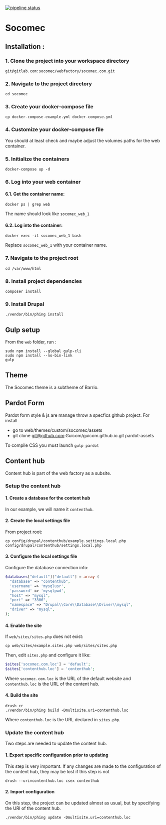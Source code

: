 [![pipeline status](https://gitlab.com/socomec/webfactory/socomec.com/badges/develop/pipeline.svg)](https://gitlab.com/socomec/webfactory/socomec.com/commits/develop)

# Socomec

## Installation :

### 1. Clone the project into your workspace directory

```
git@gitlab.com:socomec/webfactory/socomec.com.git
```

### 2. Navigate to the project directory

```
cd socomec
```

### 3. Create your docker-compose file

```
cp docker-compose-example.yml docker-compose.yml
```

### 4. Customize your docker-compose file

You should at least check and maybe adjust the volumes paths for the web container.

### 5. Initialize the containers

```
docker-compose up -d
```

### 6. Log into your web container

#### 6.1. Get the container name:

```
docker ps | grep web
```

The name should look like `socomec_web_1`

#### 6.2. Log into the container:

```
docker exec -it socomec_web_1 bash
```

Replace `socomec_web_1` with your container name.

### 7. Navigate to the project root

```
cd /var/www/html
```

### 8. Install project dependencies

```
composer install
```

### 9. Install Drupal

```
./vendor/bin/phing install
```

## Gulp setup

From the `web` folder, run :

```
sudo npm install --global gulp-cli
sudo npm install --no-bin-link
gulp
```

## Theme

The Socomec theme is a subtheme of Barrio.

## Pardot Form

Pardot form style & js are manage throw a specfics github project.
For install
* go to web/themes/custom/socomec/assets
* git clone git@github.com:Guicom/guicom.github.io.git pardot-assets

To compile CSS you must launch `gulp pardot`

## Content hub

Content hub is part of the web factory as a subsite.

### Setup the content hub

#### 1. Create a database for the content hub

In our example, we will name it `contenthub`.

#### 2. Create the local settings file

From project root:

```
cp config/drupal/contenthub/example.settings.local.php config/drupal/contenthub/settings.local.php
```

#### 3. Configure the local settings file

Configure the database connection info:

```php
$databases["default"]["default"] = array (
  "database" => "contenthub",
  'username' => 'mysqlusr',
  'password' => 'mysqlpwd',
  "host" => "mysql",
  "port" => "3306",
  "namespace" => "Drupal\\Core\\Database\\Driver\\mysql",
  "driver" => "mysql",
);
```

#### 4. Enable the site

If `web/sites/sites.php` does not exist:

```
cp web/sites/example.sites.php web/sites/sites.php
```

Then, edit `sites.php` and configure it like:

```php
$sites['socomec.com.loc'] = 'default';
$sites['contenthub.loc'] = 'contenthub';
```

Where `socomec.com.loc` is the URL of the default website and `contenthub.loc` is the URL of the content hub.

#### 4. Build the site

```
drush cr
./vendor/bin/phing build -Dmultisite.uri=contenthub.loc
```

Where `contenthub.loc` is the URL declared in `sites.php`.

### Update the content hub

Two steps are needed to update the content hub.

#### 1. Export specific configuration prior to updating

This step is very important. If any changes are made to the configuration of the content hub, they may be lost if this step is not

```
drush --uri=contenthub.loc csex contenthub
```

#### 2. Import configuration

On this step, the project can be updated almost as usual, but by specifying the URI of the content hub.

```
./vendor/bin/phing update -Dmultisite.uri=contenthub.loc
```
